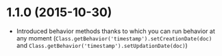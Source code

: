 # 1.1.0 (2015-10-30)

- Introduced behavior methods thanks to which you can run behavior at any moment (`Class.getBehavior('timestamp').setCreationDate(doc)` and `Class.getBehavior('timestamp').setUpdationDate(doc)`)
